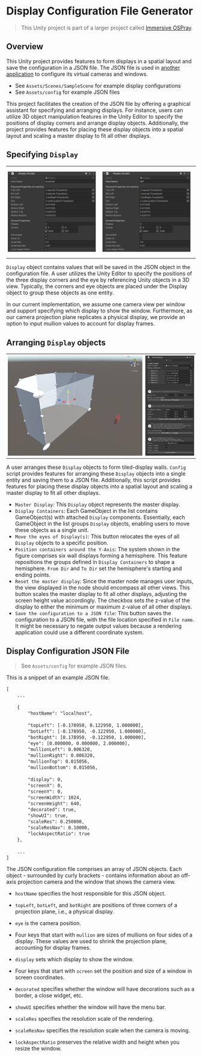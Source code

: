 # Display Configuration File Generator
> This Unity project is part of a larger project called [Immersive OSPray](https://github.com/jungwhonam-tacc/Whitepaper).

## Overview
This Unity project provides features to form displays in a spatial layout and save the configuration in a JSON file. The JSON file is used in [another application](https://github.com/JungWhoNam/ospray_studio/tree/jungwho.nam-feature-immersive-latest) to configure its virtual cameras and windows.
- See `Assets/Scenes/SampleScene` for example display configurations
- See `Assets/config` for example JSON files

This project facilitates the creation of the JSON file by offering a graphical assistant for specifying and arranging displays. For instance, users can utilize 3D object manipulation features in the Unity Editor to specify the positions of display corners and arrange display objects. Additionally, the project provides features for placing these display objects into a spatial layout and scaling a master display to fit all other displays.

## Specifying `Display`

<div id="image-table">
    <table>
	    <tr>
    	    <td style="padding:4px">
        	    <img src="Images/Config%20Generator%20-%20display0.png" width="400"/>
      	    </td>
            <td style="padding:14px">
            	<img src="Images/Config%20Generator%20-%20display.png" width="400"/>
            </td>
        </tr>
    </table>
</div>

`Display` object contains values that will be saved in the JSON object in the configuration file. A user utilizes the Unity Editor to specify the positions of the three display corners and the eye by referencing Unity objects in a 3D view. Typically, the corners and eye objects are placed under the Display object to group these objects as one entity.

In our current implementation, we assume one camera view per window and support specifying which display to show the window. Furthermore, as our camera projection plane replicates a physical display, we provide an option to input mullion values to account for display frames.


## Arranging `Display` objects

<div id="image-table">
    <table>
	    <tr>
    	    <td style="padding:4px">
        	    <img src="Images/Config%20Generator%20-%203D.png" width="800"/>
      	    </td>
            <td style="padding:4px">
            	<img src="Images/Config%20Generator%20-%20set%20up.png" width="290"/>
            </td>
        </tr>
    </table>
</div>

A user arranges these `Display` objects to form tiled-display walls. `Config` script provides features for arranging these `Display` objects into a single entity and saving them to a JSON file. Additionally, this script provides features for placing these display objects into a spatial layout and scaling a master display to fit all other displays. 
- `Master Display`: This `Display` object represents the master display.
- `Display Containers`: Each GameObject in the list contains GameObject(s) with attached `Display` components. Essentially, each GameObject in the list groups `Display` objects, enabling users to move these objects as a single unit.
- `Move the eyes of Display(s)`: This button relocates the eyes of all `Display` objects to a specific position.
- `Position containers around the Y-Axis`: The system shown in the figure comprises six wall displays forming a hemisphere. This feature repositions the groups defined in `Display Containers` to shape a hemisphere. `From Dir` and `To Dir` set the hemisphere's starting and ending points.
- `Reset the master display`: Since the master node manages user inputs, the view displayed in the node should encompass all other views. This button scales the master display to fit all other displays, adjusting the screen height value accordingly. The checkbox sets the z-value of the display to either the minimum or maximum z-value of all other displays.
- `Save the configuration to a JSON file`: This button saves the configuration to a JSON file, with the file location specified in `File name`. It might be necessary to negate output values because a rendering application could use a different coordinate system.


## Display Configuration JSON File

> See `Assets/config` for example JSON files.

This is a snippet of an example JSON file. 

```
[
    ...

    {
		"hostName": "localhost",
	
		"topLeft": [-0.178950, 0.122950, 1.000000],
		"botLeft": [-0.178950, -0.122950, 1.000000],
		"botRight": [0.178950, -0.122950, 1.000000],
		"eye": [0.000000, 0.000000, 2.000000],
		"mullionLeft": 0.006320,
		"mullionRight": 0.006320,
		"mullionTop": 0.015056,
		"mullionBottom": 0.015056,
	
		"display": 0,
		"screenX": 0,
		"screenY": 0,
		"screenWidth": 1024,
		"screenHeight": 640,
		"decorated": true,
		"showUI": true,
		"scaleRes": 0.250000,
		"scaleResNav": 0.10000,
		"lockAspectRatio": true
	},

    ...
]
```

The JSON configuration file comprises an array of JSON objects. Each object - surrounded by curly brackets - contains information about an off-axis projection camera and the window that shows the camera view.
- ```hostName``` specifies the host responsible for this JSON object. 
- ```topLeft```, ```botLeft```, and ```botRight``` are positions of three corners of a projection plane, i.e., a physical display.
- ```eye``` is the camera position. 
- Four keys that start with ```mullion``` are sizes of mullions on four sides of a display. These values are used to shrink the projection plane, accounting for display frames.  
- ```display``` sets which display to show the window.
- Four keys that start with ```screen``` set the position and size of a window in screen coordinates.

- `decorated` specifies whether the window will have decorations such as a border, a close widget, etc. 
- `showUI` specifies whether the window will have the menu bar.
- `scaleRes` specifies the resolution scale of the rendering. 
- `scaleResNav` specifies the resolution scale when the camera is moving.
- `lockAspectRatio` preserves the relative width and height when you resize the window.
